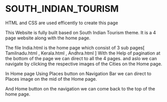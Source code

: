 # SOUTH_INDIAN_TOURISM
 HTML and CSS are used efficently to create this page
 
 This Website is fully built based on South Indian Tourism theme.
 It is a 4 page website along with the home page.
 
 The file India.html is the home page which consist of 3 sub pages[ Tamilnadu.html , Kerala.html , Andhra.html ]
 With the Help of pagination at the bottom of the page we can direct to all the 4 pages. and aslo we can navigate by clicking the respective images of the Cities on the Home page.
 
 In Home page Using Places button on Navigation Bar we can direct to Places image on the mid of the Home page.
 
 And Home button on the navigation we can come back to the top of the home page.
